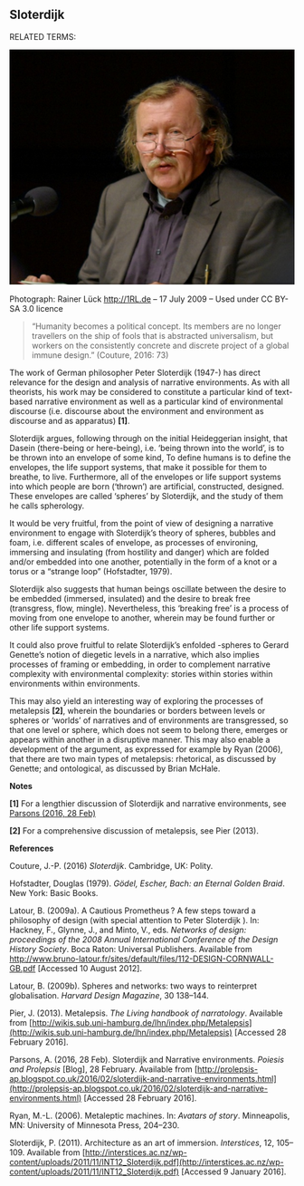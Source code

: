 ## Sloterdijk

RELATED TERMS: 

![Sloterdijk](Sloterdijk.png) 

Photograph: Rainer Lück http://1RL.de – 17 July 2009 – Used under CC BY-SA 3.0 licence

>“Humanity becomes a political concept. Its members are no longer travellers on the ship of fools that is abstracted universalism, but workers on the consistently concrete and discrete project of a global immune design.” (Couture, 2016: 73) 

The work of German philosopher Peter Sloterdijk (1947-) has direct relevance for the design and analysis of narrative environments. As with all theorists, his work may be considered to constitute a particular kind of text-based narrative environment as well as a particular kind of environmental discourse (i.e. discourse about the environment and environment as discourse and as apparatus) **[1]**.

Sloterdijk argues, following through on the initial Heideggerian insight, that Dasein (there-being or here-being), i.e. ‘being thrown into the world’, is to be thrown into an envelope of some kind, To define humans is to define the envelopes, the life support systems, that make it possible for them to breathe, to live. Furthermore, all of the envelopes or life support systems into which people are born (‘thrown’) are artificial, constructed, designed. These envelopes are called ‘spheres’ by Sloterdijk, and the study of them he calls spherology.

It would be very fruitful, from the point of view of designing a narrative environment to engage with Sloterdijk’s theory of spheres, bubbles and foam, i.e. different scales of envelope, as processes of environing, immersing and insulating (from hostility and danger) which are folded and/or embedded into one another, potentially in the form of a knot or a torus or a “strange loop” (Hofstadter, 1979).

Sloterdijk also suggests that human beings oscillate between the desire to be embedded (immersed, insulated) and the desire to break free (transgress, flow, mingle). Nevertheless, this ‘breaking free’ is a process of moving from one envelope to another, wherein may be found further or other life support systems.

It could also prove fruitful to relate Sloterdijk’s enfolded -spheres to Gerard Genette’s notion of diegetic levels in a narrative, which also implies processes of framing or embedding, in order to complement narrative complexity with environmental complexity: stories within stories within environments within environments.

This may also yield an interesting way of exploring the processes of metalepsis **[2]**, wherein the boundaries or borders between levels or spheres or ‘worlds’ of narratives and of environments are transgressed, so that one level or sphere, which does not seem to belong there, emerges or appears within another in a disruptive manner. This may also enable a development of the argument, as expressed for example by Ryan (2006), that there are two main types of metalepsis: rhetorical, as discussed by Genette; and ontological, as discussed by Brian McHale.

**Notes**

**[1]** For a lengthier discussion of Sloterdijk and narrative environments, see [Parsons (2016, 28 Feb)](http://prolepsis-ap.blogspot.co.uk/2016/02/sloterdijk-and-narrative-environments.html)

**[2]** For a comprehensive discussion of metalepsis, see Pier (2013).

**References**

Couture, J.-P. (2016) _Sloterdijk_. Cambridge, UK: Polity.

Hofstadter, Douglas (1979). _Gödel, Escher, Bach: an Eternal Golden Braid_. New York: Basic Books.

Latour, B. (2009a). A Cautious Prometheus ? A few steps toward a philosophy of design (with special attention to Peter Sloterdijk ). In: Hackney, F., Glynne, J., and Minto, V., eds. _Networks of design: proceedings of the 2008 Annual International Conference of the Design History Society_. Boca Raton: Universal Publishers. Available from http://www.bruno-latour.fr/sites/default/files/112-DESIGN-CORNWALL-GB.pdf [Accessed 10 August 2012].

Latour, B. (2009b). Spheres and networks: two ways to reinterpret globalisation. _Harvard Design Magazine_, 30 138–144.

Pier, J. (2013). Metalepsis. _The Living handbook of narratology_. Available from [http://wikis.sub.uni-hamburg.de/lhn/index.php/Metalepsis](http://wikis.sub.uni-hamburg.de/lhn/index.php/Metalepsis) [Accessed 28 February 2016].

Parsons, A. (2016, 28 Feb). Sloterdijk and Narrative environments. _Poiesis and Prolepsis_ [Blog], 28 February. Available from [http://prolepsis-ap.blogspot.co.uk/2016/02/sloterdijk-and-narrative-environments.html](http://prolepsis-ap.blogspot.co.uk/2016/02/sloterdijk-and-narrative-environments.html) [Accessed 28 February 2016].

Ryan, M.-L. (2006). Metaleptic machines. In: _Avatars of story_. Minneapolis, MN: University of Minnesota Press, 204–230.

Sloterdijk, P. (2011). Architecture as an art of immersion. _Interstices_, 12, 105–109\. Available from [http://interstices.ac.nz/wp-content/uploads/2011/11/INT12_Sloterdijk.pdf](http://interstices.ac.nz/wp-content/uploads/2011/11/INT12_Sloterdijk.pdf) [Accessed 9 January 2016].

